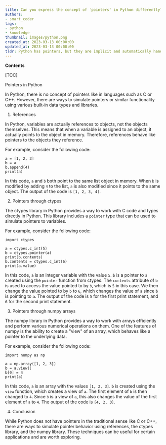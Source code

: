 ```yaml
---
title: Can you express the concept of 'pointers' in Python differently?
authors:
- smart_coder
tags:
- python
- knowledge
thumbnail: images/python.png
created_at: 2023-03-13 00:00:00
updated_at: 2023-03-13 00:00:00
tldr: Python has pointers, but they are implicit and automatically handled by the interpreter.
---
```


**Contents**

[TOC]

Pointers in Python

In Python, there is no concept of pointers like in languages such as C or C++. However, there are ways to simulate pointers or similar functionality using various built-in data types and libraries.

1. References

In Python, variables are actually references to objects, not the objects themselves. This means that when a variable is assigned to an object, it actually points to the object in memory. Therefore, references behave like pointers to the objects they reference.

For example, consider the following code:

```
a = [1, 2, 3]
b = a
b.append(4)
print(a)
```

In this code, `a` and `b` both point to the same list object in memory. When `b` is modified by adding `4` to the list, `a` is also modified since it points to the same object. The output of the code is `[1, 2, 3, 4]`.

2. Pointers through ctypes

The ctypes library in Python provides a way to work with C code and types directly in Python. This library includes a `pointer` type that can be used to simulate pointers to variables.

For example, consider the following code:

```
import ctypes

a = ctypes.c_int(5)
b = ctypes.pointer(a)
print(b.contents)
b.contents = ctypes.c_int(6)
print(a.value)
```

In this code, `a` is an integer variable with the value `5`. `b` is a pointer to `a` created using the `pointer` function from ctypes. The `contents` attribute of `b` is used to access the value pointed to by `b`, which is `5` in this case. We then change the value pointed to by `b` to `6`, which changes the value of `a` since `b` is pointing to `a`. The output of the code is `5` for the first print statement, and `6` for the second print statement.

3. Pointers through numpy arrays

The numpy library in Python provides a way to work with arrays efficiently and perform various numerical operations on them. One of the features of numpy is the ability to create a "view" of an array, which behaves like a pointer to the underlying data.

For example, consider the following code:

```
import numpy as np

a = np.array([1, 2, 3])
b = a.view()
b[0] = 4
print(a)
```

In this code, `a` is an array with the values `[1, 2, 3]`. `b` is created using the `view` function, which creates a view of `a`. The first element of `b` is then changed to `4`. Since `b` is a view of `a`, this also changes the value of the first element of `a` to `4`. The output of the code is `[4, 2, 3]`.

4. Conclusion

While Python does not have pointers in the traditional sense like C or C++, there are ways to simulate pointer behavior using references, the ctypes library, and the numpy library. These techniques can be useful for certain applications and are worth exploring.
